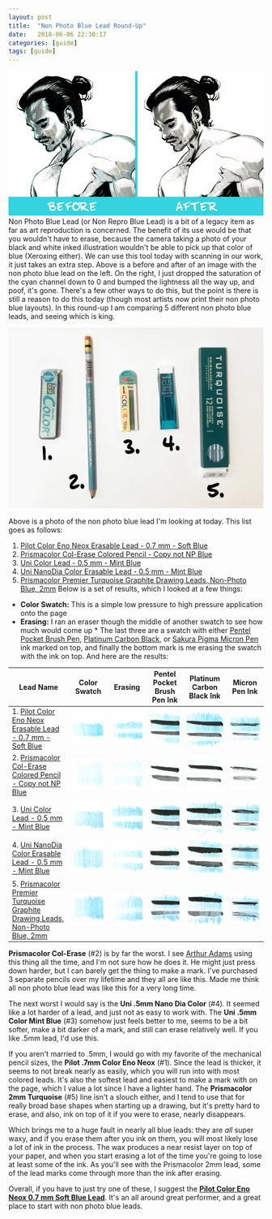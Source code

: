 ```yaml
---
layout: post
title:  "Non Photo Blue Lead Round-Up"
date:   2018-06-06 22:30:17
categories: [guide]
tags: [guide]
---
```


![Before and After making adjustments in Photoshop](/assets/img/blog-images/before-after.jpg) Non Photo Blue Lead (or Non Repro Blue Lead) is a bit of a legacy item as far as art reproduction is concerned. The benefit of its use would be that you wouldn't have to erase, because the camera taking a photo of your black and white inked illustration wouldn't be able to pick up that color of blue (Xeroxing either). We can use this tool today with scanning in our work, it just takes an extra step. Above is a before and after of an image with the non photo blue lead on the left. On the right, I just dropped the saturation of the cyan channel down to 0 and bumped the lightness all the way up, and poof, it's gone. There's a few other ways to do this, but the point is there is still a reason to do this today (though most artists now print their non photo blue layouts). In this round-up I am comparing 5 different non photo blue leads, and seeing which is king.

<!--more-->

![Non Photo Blue](/assets/img/blog-images/lead-guide.jpg)

Above is a photo of the non photo blue lead I'm looking at today. This list goes as follows:
1. [Pilot Color Eno Neox Erasable Lead - 0.7 mm - Soft Blue](https://www.jetpens.com/Pilot-Color-Eno-Neox-Erasable-Lead-0.7-mm-Soft-Blue/pd/1169)
2. [Prismacolor Col-Erase Colored Pencil - Copy not NP Blue](https://www.jetpens.com/Prismacolor-Col-Erase-Colored-Pencil-Copy-not-NP-Blue-20028/pd/16341)
3. [Uni Color Lead - 0.5 mm - Mint Blue](https://www.jetpens.com/Uni-Color-Lead-0.5-mm-Mint-Blue/pd/1370)
4. [Uni NanoDia Color Erasable Lead - 0.5 mm - Mint Blue](https://www.jetpens.com/Uni-NanoDia-Color-Erasable-Lead-0.5-mm-Mint-Blue/pd/17953)
5. [Prismacolor Premier Turquoise Graphite Drawing Leads, Non-Photo Blue, 2mm](https://www.amazon.com/Prismacolor-Turquoise-Graphite-Non-Photo-12-Count/dp/B001HA7ZUA) Below is a set of results, which I looked at a few things:


* **Color Swatch:** This is a simple low pressure to high pressure application onto the page
* **Erasing:** I ran an eraser though the middle of another swatch to see how much would come up * The last three are a swatch with either [Pentel Pocket Brush Pen](https://www.jetpens.com/Pentel-Pocket-Brush-Pen-Refill-Cartridges-Black-Pack-of-4/pd/1771), [Platinum Carbon Black](https://www.jetpens.com/Platinum-Carbon-Pen-Ink-Cartridge-Pack-of-4-Black/pd/3462), or [Sakura Pigma Micron Pen](https://www.jetpens.com/Sakura-Pigma-Micron-Pen-Size-05-0.45-mm-Black/pd/768) ink marked on top, and finally the bottom mark is me erasing the swatch with the ink on top. And here are the results:

| Lead Name | Color Swatch | Erasing | Pentel Pocket Brush Pen Ink | Platinum Carbon Black Ink | Micron Pen Ink |
| ------------- | ------------- | ------------- | ------------- | ------------- | ------------- |
| 1. [Pilot Color Eno Neox Erasable Lead - 0.7 mm - Soft Blue](https://www.jetpens.com/Pilot-Color-Eno-Neox-Erasable-Lead-0.7-mm-Soft-Blue/pd/1169)| ![Pilot Color Eno Neox 0.7mm Soft Blue Swatch](/assets/img/blog-images/pilot-7mm-eno-neox-swatch.jpg) | ![Pilot Color Eno Neox 0.7mm Soft Blue Erasing](/assets/img/blog-images/pilot-7mm-eno-neox-erasing.jpg) | ![Pilot Color Eno Neox 0.7mm Soft Blue with Pentel Pocket Brush Pen](/assets/img/blog-images/pilot-7mm-eno-neox-pentel-bp.jpg) |![Pilot Color Eno Neox 0.7mm Soft Blue With Platinum Carbon Black Ink](/assets/img/blog-images/pilot-7mm-eno-neox-platinum-bp.jpg) | ![Pilot Color Eno Neox 0.7mm Soft Blue with Micron Pen](/assets/img/blog-images/pilot-7mm-eno-neox-micron.jpg) |
| 2. [Prismacolor Col-Erase Colored Pencil - Copy not NP Blue](https://www.jetpens.com/Prismacolor-Col-Erase-Colored-Pencil-Copy-not-NP-Blue-20028/pd/16341) | ![Prismacolor Col-Erase Colored Pencil - Copy not NP Blue Swatch](/assets/img/blog-images/prismacolor-colerase-pencil-swatch.jpg) | ![Prismacolor Col-Erase Colored Pencil - Copy not NP Blue Erasing](/assets/img/blog-images/prismacolor-colerase-pencil-erasing.jpg) | ![Prismacolor Col-Erase Colored Pencil - Copy not NP Blue with Pentel Pocket Brush Pen](/assets/img/blog-images/prismacolor-colerase-pencil-pentel-bp.jpg) | ![Prismacolor Col-Erase Colored Pencil - Copy not NP Blue With Platinum Carbon Black Ink](/assets/img/blog-images/prismacolor-colerase-pencil-platinum-bp.jpg) | ![Prismacolor Col-Erase Colored Pencil - Copy not NP Blue with Micron Pen](/assets/img/blog-images/prismacolor-colerase-pencil-micron.jpg) |
| 3. [Uni Color Lead - 0.5 mm - Mint Blue](https://www.jetpens.com/Uni-Color-Lead-0.5-mm-Mint-Blue/pd/1370)| ![Uni Color Lead - 0.5 mm - Mint Blue Swatch](/assets/img/blog-images/uni-color-5mm-mint-swatch.jpg) | ![Uni Color Lead - 0.5 mm - Mint Blue Erasing](/assets/img/blog-images/uni-color-5mm-mint-erasing.jpg) | ![Uni Color Lead - 0.5 mm - Mint Blue with Pentel Pocket Brush Pen](/assets/img/blog-images/uni-color-5mm-mint-pentel-bp.jpg) |![Uni Color Lead - 0.5 mm - Mint Blue With Platinum Carbon Black Ink](/assets/img/blog-images/uni-color-5mm-mint-platinum-bp.jpg) | ![Uni Color Lead - 0.5 mm - Mint Blue with Micron Pen](/assets/img/blog-images/uni-color-5mm-mint-micron.jpg)|
|4. [Uni NanoDia Color Erasable Lead - 0.5 mm - Mint Blue](https://www.jetpens.com/Uni-NanoDia-Color-Erasable-Lead-0.5-mm-Mint-Blue/pd/17953) | ![Uni NanoDia Color Erasable Lead - 0.5 mm - Mint Blue Swatch](/assets/img/blog-images/uni-nanodia-5mm-swatch.jpg) | ![Uni NanoDia Color Erasable Lead - 0.5 mm - Mint Blue Erasing](/assets/img/blog-images/uni-nanodia-5mm-erasing.jpg) | ![Uni NanoDia Color Erasable Lead - 0.5 mm - Mint Blue with Pentel Pocket Brush Pen](/assets/img/blog-images/uni-nanodia-5mm-pentel-bp.jpg) |![Uni NanoDia Color Erasable Lead - 0.5 mm - Mint Blue With Platinum Carbon Black Ink](/assets/img/blog-images/uni-nanodia-5mm-platinum-bp.jpg) | ![Uni NanoDia Color Erasable Lead - 0.5 mm - Mint Blue with Micron Pen](/assets/img/blog-images/uni-nanodia-5mm-micron.jpg)|
|5. [Prismacolor Premier Turquoise Graphite Drawing Leads, Non-Photo Blue, 2mm](https://www.amazon.com/Prismacolor-Turquoise-Graphite-Non-Photo-12-Count/dp/B001HA7ZUA) | ![Prismacolor Premier Turquoise Graphite Drawing Leads, Non-Photo Blue, 2mm Swatch](/assets/img/blog-images/prismacolor-2mm-turqoiuse-non-photo-blue-swatch.jpg) | ![Prismacolor Premier Turquoise Graphite Drawing Leads, Non-Photo Blue, 2mm Erasing](/assets/img/blog-images/prismacolor-2mm-turqoiuse-non-photo-blue-erasing.jpg) | ![Prismacolor Premier Turquoise Graphite Drawing Leads, Non-Photo Blue, 2mm with Pentel Pocket Brush Pen](/assets/img/blog-images/prismacolor-2mm-turqoiuse-non-photo-blue-pentel-bp.jpg) |![Prismacolor Premier Turquoise Graphite Drawing Leads, Non-Photo Blue, 2mm With Platinum Carbon Black Ink](/assets/img/blog-images/prismacolor-2mm-turqoiuse-non-photo-blue-platinum-bp.jpg) | ![Prismacolor Premier Turquoise Graphite Drawing Leads, Non-Photo Blue, 2mm with Micron Pen](/assets/img/blog-images/prismacolor-2mm-turqoiuse-non-photo-blue-micron.jpg)|

**Prismacolor Col-Erase** (#2) is by far the worst. I see [Arthur Adams](http://arthuradamsart.com/) using this thing all the time, and I'm not sure how he does it. He might just press down harder, but I can barely get the thing to make a mark. I've purchased 3 separate pencils over my lifetime and they all are like this. Made me think all non photo blue lead was like this for a very long time.

The next worst I would say is the **Uni .5mm Nano Dia Color** (#4). It seemed like a lot harder of a lead, and just not as easy to work with. The **Uni .5mm Color Mint Blue** (#3) somehow just feels better to me, seems to be a bit softer, make a bit darker of a mark, and still can erase relatively well. If you like .5mm lead, I'd use this.

If you aren't married to .5mm, I would go with my favorite of the mechanical pencil sizes, the **Pilot .7mm Color Eno Neox** (#1). Since the lead is thicker, it seems to not break nearly as easily, which you will run into with most colored leads. It's also the softest lead and easiest to make a mark with on the page, which I value a lot since I have a lighter hand. The **Prismacolor 2mm Turquoise** (#5) line isn't a slouch either, and I tend to use that for really broad base shapes when starting up a drawing, but it's pretty hard to erase, and also, ink on top of it if you were to erase, nearly disappears.

Which brings me to a huge fault in nearly all blue leads: they are *all* super waxy, and if you erase them after you ink on them, you will most likely lose a lot of ink in the process. The wax produces a near resist layer on top of your paper, and when you start erasing a lot of the time you're going to lose at least some of the ink. As you'll see with the Prismacolor 2mm lead, some of the lead marks come through more than the ink after erasing.

Overall, if you have to just try one of these, I suggest the **[Pilot Color Eno Neox 0.7 mm Soft Blue Lead](https://www.jetpens.com/Pilot-Color-Eno-Neox-Erasable-Lead-0.7-mm-Soft-Blue/pd/1169)**. It's an all around great performer, and a great place to start with non photo blue leads.
